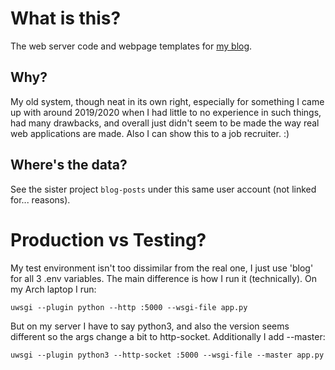 # What is this?
The web server code and webpage templates for [my blog](https://blog.matthewrease.net).
## Why?
My old system, though neat in its own right, especially for something I came up
with around 2019/2020 when I had little to no experience in such things, had
many drawbacks, and overall just didn't seem to be made the way real web
applications are made. Also I can show this to a job recruiter. :)
## Where's the data?
See the sister project `blog-posts` under this same user account (not linked
for... reasons).

# Production vs Testing?
My test environment isn't too dissimilar from the real one, I just use 'blog'
for all 3 .env variables. The main difference is how I run it (technically). On
my Arch laptop I run:
```
uwsgi --plugin python --http :5000 --wsgi-file app.py
```

But on my server I have to say python3, and also the version seems different so
the args change a bit to http-socket. Additionally I add --master:
```
uwsgi --plugin python3 --http-socket :5000 --wsgi-file --master app.py
```
